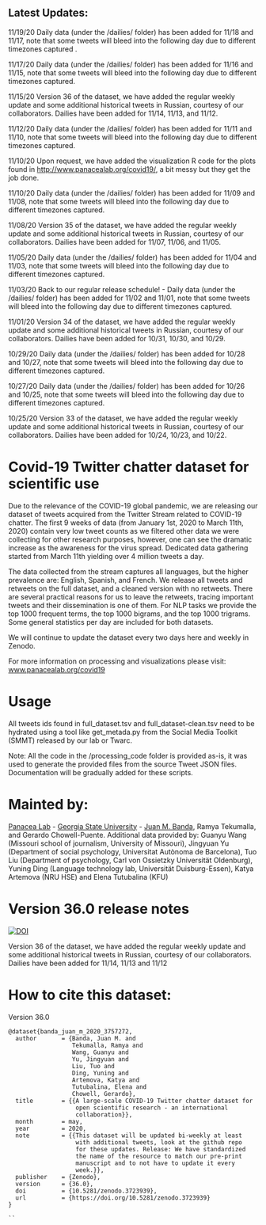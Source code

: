 ## Latest Updates:

11/19/20 Daily data (under the /dailies/ folder) has been added for 11/18 and 11/17, note that some tweets will bleed into the following day due to different timezones captured
.

11/17/20 Daily data (under the /dailies/ folder) has been added for 11/16 and 11/15, note that some tweets will bleed into the following day due to different timezones captured.

11/15/20 Version 36 of the dataset, we have added the regular weekly update and some additional historical tweets in Russian, courtesy of our collaborators. Dailies have been added for 11/14, 11/13, and 11/12.

11/12/20 Daily data (under the /dailies/ folder) has been added for 11/11 and 11/10, note that some tweets will bleed into the following day due to different timezones captured.

11/10/20 Upon request, we have added the visualization R code for the plots found in http://www.panacealab.org/covid19/, a bit messy but they get the job done.

11/10/20 Daily data (under the /dailies/ folder) has been added for 11/09 and 11/08, note that some tweets will bleed into the following day due to different timezones captured.

11/08/20 Version 35 of the dataset, we have added the regular weekly update and some additional historical tweets in Russian, courtesy of our collaborators. Dailies have been added for 11/07, 11/06, and 11/05.

11/05/20 Daily data (under the /dailies/ folder) has been added for 11/04 and 11/03, note that some tweets will bleed into the following day due to different timezones captured.

11/03/20 Back to our regular release schedule! - Daily data (under the /dailies/ folder) has been added for 11/02 and 11/01, note that some tweets will bleed into the following day due to different timezones captured.

11/01/20 Version 34 of the dataset, we have added the regular weekly update and some additional historical tweets in Russian, courtesy of our collaborators. Dailies have been added for 10/31, 10/30, and 10/29.

10/29/20 Daily data (under the /dailies/ folder) has been added for 10/28 and 10/27, note that some tweets will bleed into the following day due to different timezones captured.

10/27/20 Daily data (under the /dailies/ folder) has been added for 10/26 and 10/25, note that some tweets will bleed into the following day due to different timezones captured.

10/25/20 Version 33 of the dataset, we have added the regular weekly update and some additional historical tweets in Russian, courtesy of our collaborators. Dailies have been added for 10/24, 10/23, and 10/22.

# Covid-19 Twitter chatter dataset for scientific use

Due to the relevance of the COVID-19 global pandemic, we are releasing our dataset of tweets acquired from the Twitter Stream related to COVID-19 chatter. The first 9 weeks of data (from January 1st, 2020 to March 11th, 2020) contain very low tweet counts as we filtered other data we were collecting for other research purposes, however, one can see the dramatic increase as the awareness for the virus spread. Dedicated data gathering started from March 11th yielding over 4 million tweets a day.

The data collected from the stream captures all languages, but the higher prevalence are:  English, Spanish, and French. We release all tweets and retweets on the full dataset, and a cleaned version with no retweets. There are several practical reasons for us to leave the retweets, tracing important tweets and their dissemination is one of them. For NLP tasks we provide the top 1000 frequent terms, the top 1000 bigrams, and the top 1000 trigrams. Some general statistics per day are included for both datasets.

We will continue to update the dataset every two days here and weekly in Zenodo. 

For more information on processing and visualizations please visit: www.panacealab.org/covid19

# Usage 

All tweets ids found in full_dataset.tsv and full_dataset-clean.tsv need to be hydrated using a tool like get_metada.py from the Social Media Toolkit (SMMT) released by our lab or Twarc. 

Note: All the code in the /processing_code folder is provided as-is, it was used to generate the provided files from the source Tweet JSON files. Documentation will be gradually added for these scripts. 

# Mainted by:

[Panacea Lab](www.panacealab.org) - [Georgia State University](www.gsu.edu) - [Juan M. Banda](www.jmbanda.com), Ramya Tekumalla, and Gerardo Chowell-Puente.
Additional data provided by: Guanyu Wang (Missouri school of journalism, University of Missouri), Jingyuan Yu (Department of social psychology, Universitat Autònoma de Barcelona), Tuo Liu (Department of psychology, Carl von Ossietzky Universität Oldenburg), Yuning Ding (Language technology lab, Universität Duisburg-Essen), Katya Artemova (NRU HSE) and Elena Tutubalina (KFU)

# Version 36.0 release notes

[![DOI](https://zenodo.org/badge/DOI/10.5281/zenodo.4274912.svg)](https://doi.org/10.5281/zenodo.4274912)

Version 36 of the dataset, we have added the regular weekly update and some additional historical tweets in Russian, courtesy of our collaborators. Dailies have been added for 11/14, 11/13 and 11/12


# How to cite this dataset:

Version 36.0

```
@dataset{banda_juan_m_2020_3757272,
  author       = {Banda, Juan M. and
                  Tekumalla, Ramya and
                  Wang, Guanyu and
                  Yu, Jingyuan and
                  Liu, Tuo and
                  Ding, Yuning and
                  Artemova, Katya and
                  Tutubalinа, Elena and
                  Chowell, Gerardo},
  title        = {{A large-scale COVID-19 Twitter chatter dataset for 
                   open scientific research - an international
                   collaboration}},
  month        = may,
  year         = 2020,
  note         = {{This dataset will be updated bi-weekly at least 
                   with additional tweets, look at the github repo
                   for these updates. Release: We have standardized
                   the name of the resource to match our pre-print
                   manuscript and to not have to update it every
                   week.}},
  publisher    = {Zenodo},
  version      = {36.0},
  doi          = {10.5281/zenodo.3723939},
  url          = {https://doi.org/10.5281/zenodo.3723939}
}

``
